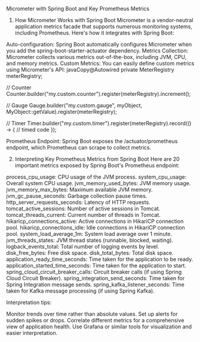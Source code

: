 Micrometer with Spring Boot and Key Prometheus Metrics
1. How Micrometer Works with Spring Boot
   Micrometer is a vendor-neutral application metrics facade that supports numerous monitoring systems, including Prometheus. Here's how it integrates with Spring Boot:

Auto-configuration: Spring Boot automatically configures Micrometer when you add the spring-boot-starter-actuator dependency.
Metrics Collection: Micrometer collects various metrics out-of-the-box, including JVM, CPU, and memory metrics.
Custom Metrics: You can easily define custom metrics using Micrometer's API:
javaCopy@Autowired
private MeterRegistry meterRegistry;

// Counter
Counter.builder("my.custom.counter").register(meterRegistry).increment();

// Gauge
Gauge.builder("my.custom.gauge", myObject, MyObject::getValue).register(meterRegistry);

// Timer
Timer.builder("my.custom.timer").register(meterRegistry).record(() -> {
// timed code
});

Prometheus Endpoint: Spring Boot exposes the /actuator/prometheus endpoint, which Prometheus can scrape to collect metrics.

2. Interpreting Key Prometheus Metrics from Spring Boot
   Here are 20 important metrics exposed by Spring Boot's Prometheus endpoint:

process_cpu_usage: CPU usage of the JVM process.
system_cpu_usage: Overall system CPU usage.
jvm_memory_used_bytes: JVM memory usage.
jvm_memory_max_bytes: Maximum available JVM memory.
jvm_gc_pause_seconds: Garbage collection pause times.
http_server_requests_seconds: Latency of HTTP requests.
tomcat_active_sessions: Number of active sessions in Tomcat.
tomcat_threads_current: Current number of threads in Tomcat.
hikaricp_connections_active: Active connections in HikariCP connection pool.
hikaricp_connections_idle: Idle connections in HikariCP connection pool.
system_load_average_1m: System load average over 1 minute.
jvm_threads_states: JVM thread states (runnable, blocked, waiting).
logback_events_total: Total number of logging events by level.
disk_free_bytes: Free disk space.
disk_total_bytes: Total disk space.
application_ready_time_seconds: Time taken for the application to be ready.
application_started_time_seconds: Time taken for the application to start.
spring_cloud_circuit_breaker_calls: Circuit breaker calls (if using Spring Cloud Circuit Breaker).
spring_integration_send_seconds: Time taken for Spring Integration message sends.
spring_kafka_listener_seconds: Time taken for Kafka message processing (if using Spring Kafka).

Interpretation tips:

Monitor trends over time rather than absolute values.
Set up alerts for sudden spikes or drops.
Correlate different metrics for a comprehensive view of application health.
Use Grafana or similar tools for visualization and easier interpretation.
